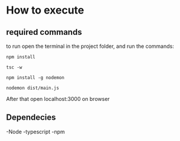 # How to execute

## required commands

to run open the terminal in the project folder, and run the commands:

<code>npm install</code>

<code>tsc -w</code>

<code>npm install -g nodemon</code>

<code>nodemon dist/main.js</code>

After that open localhost:3000 on browser

## Dependecies

-Node
-typescript
-npm
